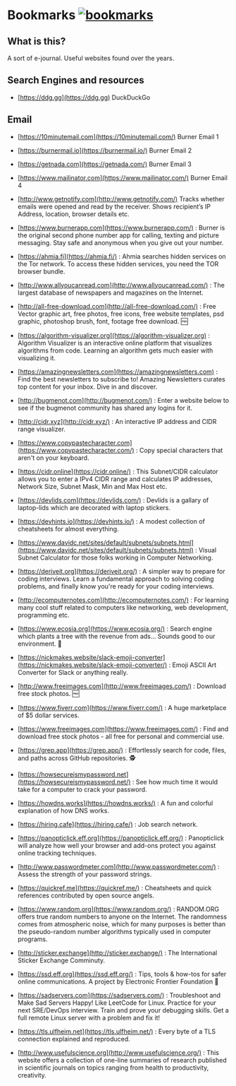 # Bookmarks [![bookmarks](https://images.all-free-download.com/images/graphiclarge/bookmark_sign_icon_3d_contrast_black_white_sketch_6922536.jpg)](https://images.all-free-download.com)

## What is this?

A sort of e-journal.
Useful websites found over the years.


## Search Engines and resources
* [https://ddg.gg](https://ddg.gg)   DuckDuckGo
 
## Email 
* [https://10minutemail.com](https://10minutemail.com/)   Burner Email 1
* [https://burnermail.io](https://burnermail.io/)   Burner Email 2 
* [https://getnada.com](https://getnada.com/)   Burner Email 3
* [https://www.mailinator.com](https://www.mailinator.com/)   Burner Email 4
* [http://www.getnotify.com](http://www.getnotify.com/)   Tracks whether emails were opened and read by the receiver. Shows recipient’s IP Address, location, browser details etc.

* [https://www.burnerapp.com](https://www.burnerapp.com/) : Burner is the original second phone number app for calling, texting and picture messaging. Stay safe and anonymous when you give out your number.

* [https://ahmia.fi](https://ahmia.fi/) : Ahmia searches hidden services on the Tor network. To access these hidden services, you need the TOR browser bundle.
* [http://www.allyoucanread.com](http://www.allyoucanread.com/) : The largest database of newspapers and magazines on the Internet.
* [http://all-free-download.com](http://all-free-download.com/) : Free Vector graphic art, free photos, free icons, free website templates, psd graphic, photoshop brush, font, footage free download. :free:
* [https://algorithm-visualizer.org](https://algorithm-visualizer.org) : Algorithm Visualizer is an interactive online platform that visualizes algorithms from code. Learning an algorithm gets much easier with visualizing it.
* [https://amazingnewsletters.com](https://amazingnewsletters.com) : Find the best newsletters to subscribe to! Amazing Newsletters curates top content for your inbox. Dive in and discover.

* [http://bugmenot.com](http://bugmenot.com/) : Enter a website below to see if the bugmenot community has shared any logins for it.
* [http://cidr.xyz](http://cidr.xyz/) : An interactive IP address and CIDR range visualizer.
* [https://www.copypastecharacter.com](https://www.copypastecharacter.com/) : Copy special characters that aren't on your keyboard.
* [https://cidr.online](https://cidr.online/) : This Subnet/CIDR calculator allows you to enter a IPv4 CIDR range and calculates IP addresses, Network Size, Subnet Mask, Min and Max Host etc.
* [https://devlids.com](https://devlids.com/) : Devlids is a gallary of laptop-lids which are decorated with laptop stickers.
* [https://devhints.io](https://devhints.io/) : A modest collection of cheatsheets for almost everything.
* [https://www.davidc.net/sites/default/subnets/subnets.html](https://www.davidc.net/sites/default/subnets/subnets.html) : Visual Subnet Calculator for those folks working in Computer Networking. 
* [https://deriveit.org](https://deriveit.org/) : A simpler way to prepare for coding interviews. Learn a fundamental approach to solving coding problems, and finally know you're ready for your coding interviews.

* [http://ecomputernotes.com](http://ecomputernotes.com/) : For learning many cool stuff related to computers like networking, web development, programming etc.
* [https://www.ecosia.org](https://www.ecosia.org/) : Search engine which plants a tree with the revenue from ads... Sounds good to our environment. :seedling:
* [https://nickmakes.website/slack-emoji-converter](https://nickmakes.website/slack-emoji-converter/) : Emoji ASCII Art Converter for Slack or anything really.

* [http://www.freeimages.com](http://www.freeimages.com/) : Download free stock photos. :free:
* [https://www.fiverr.com](https://www.fiverr.com/) : A huge marketplace of $5 dollar services.
* [https://www.freeimages.com](https://www.freeimages.com/) : Find and download free stock photos - all free for personal and commercial use. 
* [https://grep.app](https://grep.app/) : Effortlessly search for code, files, and paths across GitHub repositories. 🕵️
* [https://howsecureismypassword.net](https://howsecureismypassword.net/) : See how much time it would take for a computer to crack your password. 
* [https://howdns.works](https://howdns.works/) : A fun and colorful explanation of how DNS works.
* [https://hiring.cafe](https://hiring.cafe/) : Job search network.


* [https://panopticlick.eff.org](https://panopticlick.eff.org/) : Panopticlick will analyze how well your browser and add-ons protect you against online tracking techniques.
* [http://www.passwordmeter.com](http://www.passwordmeter.com/) : Assess the strength of your password strings.
* [https://quickref.me](https://quickref.me/) : Cheatsheets and quick references contributed by open source angels.
* [https://www.random.org](https://www.random.org/) : RANDOM.ORG offers true random numbers to anyone on the Internet. The randomness comes from atmospheric noise, which for many purposes is better than the pseudo-random number algorithms typically used in computer programs.
* [http://sticker.exchange](http://sticker.exchange/) : The International Sticker Exchange Comminuty.
* [https://ssd.eff.org](https://ssd.eff.org/) : Tips, tools & how-tos for safer online communications. A project by Electronic Frontier Foundation 🔐
* [https://sadservers.com](https://sadservers.com/) : Troubleshoot and Make Sad Servers Happy! Like LeetCode for Linux. Practice for your next SRE/DevOps interview. Train and prove your debugging skills. Get a full remote Linux server with a problem and fix it!
* [https://tls.ulfheim.net](https://tls.ulfheim.net/) : Every byte of a TLS connection explained and reproduced.
* [http://www.usefulscience.org](http://www.usefulscience.org/) : This website offers a collection of one-line summaries of research published in scientific journals on topics ranging from health to productivity, creativity.
